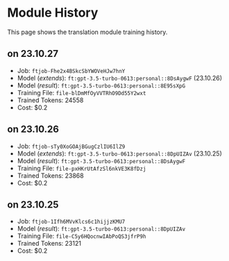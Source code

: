 # Module History

This page shows the translation module training history.

## on 23.10.27

- Job: `ftjob-Fhe2x4BSkcSbYWOVeHJw7hnY`
- Model (*extends*): `ft:gpt-3.5-turbo-0613:personal::8DsAygwF` (23.10.26)
- Model (*result*): `ft:gpt-3.5-turbo-0613:personal::8E95sXpG`
- Training File: `file-blDmMfOyVVTRhO9Dd55Y2wxt`
- Trained Tokens: 24558
- Cost: $0.2

## on 23.10.26
- Job: `ftjob-sTy0XoGOAjBGugCzlIU6IlZ9`
- Model (*extends*): `ft:gpt-3.5-turbo-0613:personal::8DpUIZAv` (23.10.25)
- Model (*result*): `ft:gpt-3.5-turbo-0613:personal::8DsAygwF`
- Training File: `file-pxHKrUtAfzSl6nkVE3K8fDzj`
- Trained Tokens: 23868
- Cost: $0.2

## on 23.10.25

- Job: `ftjob-1Ifh6MVvKlcs6c1hijjzKMU7`
- Model (*result*): `ft:gpt-3.5-turbo-0613:personal::8DpUIZAv`
- Training File: `file-C5y6HQocnwIAbPoQS3jfrP9h`
- Trained Tokens: 23121
- Cost: $0.2